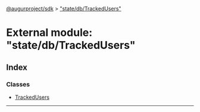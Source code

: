 [@augurproject/sdk](../README.md) > ["state/db/TrackedUsers"](../modules/_state_db_trackedusers_.md)

# External module: "state/db/TrackedUsers"

## Index

### Classes

* [TrackedUsers](../classes/_state_db_trackedusers_.trackedusers.md)

---

